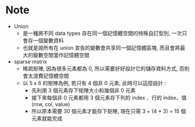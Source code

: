 # Note

- Union
  - 是一種將不同 data types 存在同一個記憶體空間的特殊自訂型別, 一次只會存一個變數資料
  - 也就是說所有在 union 宣告的變數會共享同一個記憶體區塊, 而且會將最大的變數空間當作記憶體空間
- sparse matrix
  - 稀疏矩陣, 因為很多元素都為 0, 所以需要好好設計它的儲存資料方式, 否則會太浪費記憶體空間
  - 以 5 x 6 的矩陣為例, 若只有 4 個非 0 元素, 此時可以這麼設計 :
    - 先利用 3 個元素存下矩陣大小和幾個非 0 元素
    - 接下來每個非 0 元素都用 3 個元素存下列的 index 、行的 index、值 (row, col, value)
    - 所以原本需要 30 個元素才能存下矩陣, 現在只需 3 + (4 * 3) = 15 個元素就能完成